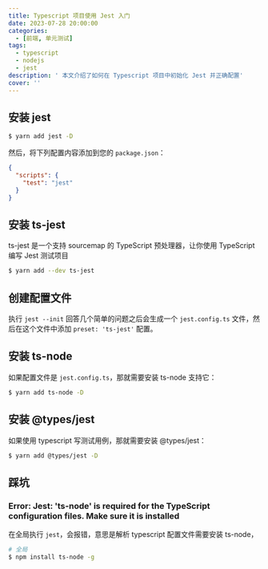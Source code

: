 ```yaml
---
title: Typescript 项目使用 Jest 入门
date: 2023-07-28 20:00:00
categories:
  - [前端, 单元测试]
tags:
  - typescript
  - nodejs
  - jest
description: ' 本文介绍了如何在 Typescript 项目中初始化 Jest 并正确配置'
cover: ''
---
```


<ins class="adsbygoogle" style="display:block; text-align:center;"  data-ad-layout="in-article" data-ad-format="fluid" data-ad-client="ca-pub-7962287588031867" data-ad-slot="2542544532"></ins><script> (adsbygoogle = window.adsbygoogle || []).push({});</script>

## 安装 jest

```sh
$ yarn add jest -D
```

然后，将下列配置内容添加到您的 `package.json`：

```json
{
  "scripts": {
    "test": "jest"
  }
}
```

## 安装 ts-jest

ts-jest 是一个支持 sourcemap 的 TypeScript 预处理器，让你使用 TypeScript 编写 Jest 测试项目

```sh
$ yarn add --dev ts-jest
```

## 创建配置文件

执行 `jest --init` 回答几个简单的问题之后会生成一个 `jest.config.ts` 文件，然后在这个文件中添加 `preset: 'ts-jest'` 配置。

## 安装 ts-node

如果配置文件是 `jest.config.ts`，那就需要安装 ts-node 支持它：

```sh
$ yarn add ts-node -D
```

## 安装 @types/jest

如果使用 typescript 写测试用例，那就需要安装 @types/jest：

```sh
$ yarn add @types/jest -D
```

## 踩坑

### Error: Jest: 'ts-node' is required for the TypeScript configuration files. Make sure it is installed

在全局执行 `jest`，会报错，意思是解析 typescript 配置文件需要安装 ts-node，

```sh
# 全局
$ npm install ts-node -g
```